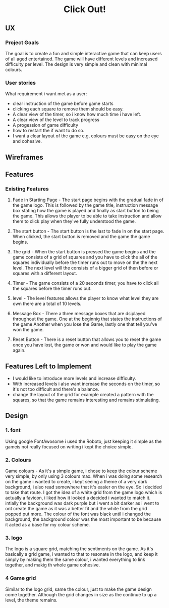 <div align="center">
<i id="logo" class="fas fa-th favicon"></i>
</div>
<div align="center">

# Click Out!     
</div>

## UX
### Project Goals
The goal is to create a fun and simple interactive game that can keep users of all aged entertained. The game will have different levels and increased difficulty per level. The design is very simple and clean with minimal colours.

### User stories

What requirement i want met as a user:

* clear instruction of the game before game starts
* clicking each square to remove them should be easy.
* A clear view of the timer, so i know how much time i have left.
* A clear view of the level  to track progress 
* A progession of game difficulty
* how to restart the if want to do so. 
* I want a clear layout of the game e.g, colours must be easy on the eye and cohesive.
 
## Wireframes


## Features 
 ### Existing Features

 1. Fade in Starting Page -  The start page begins with the gradual fade in of the game logo. This is followed by the game title, instruction message box stating how the game is played and finally as start button to being the game. 
 This allows the player to be able to take instruction and allow them to click play when they've fully understood the game. 
 
 2. The start button - The start button is the last to fade  In on the start page. When clicked, the start button is removed and the game the game begins.
 
 3. The grid - When the start button is pressed  the game begins and the game consists of a grid of squares and you have to click the all of the squares individually before the timer runs out to move on the the next level.
    The next level will the consists of a bigger grid of then before or squares with a different layout.

4. Timer - The game consists of a 20 seconds timer, you have to click all the squares before the timer runs out.

5. level - The level features allows the player to know what level they are own there are a total of 10 levels.

6. Message Box - There a three message boxes that are dsiplayed throughout the game. One at the beginnig that states the instructions of the game
   Another when you lose the Game, lastly one that tell you've won the game. 

7. Reset Button - There is a reset button that allows you to reset the game once you have lost, the game or won and would like to play the game again.

## Features Left to Implement 

* I would like to introduce more levels and increase difficulty. 
* With increased levels i also want increase the seconds on the timer, so it's not too difficult and there's a balance.
* change the layout of the grid for example created a pattern with the squares, so that the game remains interesting and remains stimulating.

## Design 

### 1. font 
Using google FontAwosome i used the Roboto, just keeping it simple as the gameis not really focused on writing i kept the choice simple. 
 
### 2. Colours
   Game colours - As it's a simple game, i chose to keep the colour scheme very simple, by only using 3 colours max. 
   When i was doing some research on the game i wanted to create, i kept seeing a theme of a very dark background, i also read somewhere that it's easier on the eye. 
   So i decided to take that route. I got the idea of a white grid from the game logo which is actually a favicon, i liked how it looked a decided i wanted to match it.
   intially the background was dark purple but i went a bit darker as i went to ont create the game as it was a better fit and the white from the grid popped put more. The colour of the font was black until i changed the background,
   the background colour was the most important to be because it acted as a base for my colour scheme. 

### 3. logo 
The logo is a square grid, matching the sentiments on the game. As it's basically a grid game, i wanted to that to resonate in the logo,
and keep it simply by making them the same colour, i wanted everything to link together, and makig th whole game cohesive.

### 4 Game grid
Similar to the logo grid, same the colour, just to make the game design come together. Although the grid changes in size as the continue to up a level, the theme remains. 

